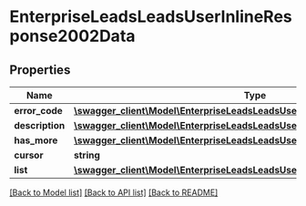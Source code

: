# EnterpriseLeadsLeadsUserInlineResponse2002Data

## Properties
Name | Type | Description | Notes
------------ | ------------- | ------------- | -------------
**error_code** | [**\swagger_client\Model\EnterpriseLeadsLeadsUserErrorCode**](EnterpriseLeadsLeadsUserErrorCode.md) |  | 
**description** | [**\swagger_client\Model\EnterpriseLeadsLeadsUserDescription**](EnterpriseLeadsLeadsUserDescription.md) |  | 
**has_more** | [**\swagger_client\Model\EnterpriseLeadsLeadsUserHasMore**](EnterpriseLeadsLeadsUserHasMore.md) |  | 
**cursor** | **string** |  | 
**list** | [**\swagger_client\Model\EnterpriseLeadsLeadsUserInlineResponse2002DataList[]**](EnterpriseLeadsLeadsUserInlineResponse2002DataList.md) |  | [optional] 

[[Back to Model list]](../README.md#documentation-for-models) [[Back to API list]](../README.md#documentation-for-api-endpoints) [[Back to README]](../README.md)

